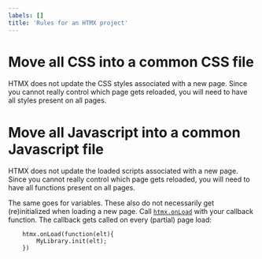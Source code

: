 ```yaml
---
labels: []
title: 'Rules for an HTMX project'
---
```


# Move all CSS into a common CSS file

HTMX does not update the CSS styles associated with a new page.
Since you cannot really control which page gets reloaded, you will need to
have all styles present on all pages.

# Move all Javascript into a common Javascript file

HTMX does not update the loaded scripts associated with a new page.
Since you cannot really control which page gets reloaded, you will need to
have all functions present on all pages.

The same goes for variables. These also do not necessarily get (re)initialized
when loading a new page. Call [`htmx.onLoad`](https://htmx.org/api/) with your callback function. The
callback gets called on every (partial) page load:

```
    htmx.onLoad(function(elt){
        MyLibrary.init(elt);
    })
```

